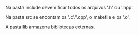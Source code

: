 Na pasta include devem ficar todos os arquivos '.h' ou '.hpp'.

Na pasta src se encontam os '.c'/'.cpp', o makefile e os '.o'.

A pasta lib armazena bibliotecas externas.
